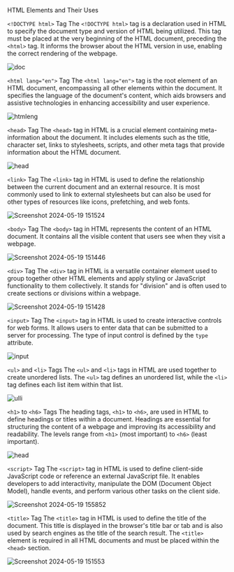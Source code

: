  HTML Elements and Their Uses

 `<!DOCTYPE html>` Tag
The `<!DOCTYPE html>` tag is a declaration used in HTML to specify the document type and version of HTML being utilized. This tag must be placed at the very beginning of the HTML document, preceding the `<html>` tag. It informs the browser about the HTML version in use, enabling the correct rendering of the webpage.

![doc](https://github.com/riteshrana01/todolist-scmproject/assets/146207456/16294496-e10b-4aa7-b57e-8e72ccb0771b)

 `<html lang="en">` Tag
The `<html lang="en">` tag is the root element of an HTML document, encompassing all other elements within the document. It specifies the language of the document's content, which aids browsers and assistive technologies in enhancing accessibility and user experience.

![htmleng](https://github.com/riteshrana01/todolist-scmproject/assets/146207456/076bcf1b-b10c-42b0-9d9f-c49b8bb05b35)

 `<head>` Tag
The `<head>` tag in HTML is a crucial element containing meta-information about the document. It includes elements such as the title, character set, links to stylesheets, scripts, and other meta tags that provide information about the HTML document.

![head](https://github.com/riteshrana01/todolist-scmproject/assets/146207456/25b800dd-8c75-4394-99ea-1a7647817e37)

 `<link>` Tag
The `<link>` tag in HTML is used to define the relationship between the current document and an external resource. It is most commonly used to link to external stylesheets but can also be used for other types of resources like icons, prefetching, and web fonts.

![Screenshot 2024-05-19 151524](https://github.com/riteshrana01/todolist-scmproject/assets/146207456/316718e3-e03f-4c13-81d3-a683c4c45f9c)

 `<body>` Tag
The `<body>` tag in HTML represents the content of an HTML document. It contains all the visible content that users see when they visit a webpage.

![Screenshot 2024-05-19 151446](https://github.com/riteshrana01/todolist-scmproject/assets/146207456/bb628fa9-d4f1-4af5-85de-f2d39e4cdbb6)

 `<div>` Tag
The `<div>` tag in HTML is a versatile container element used to group together other HTML elements and apply styling or JavaScript functionality to them collectively. It stands for "division" and is often used to create sections or divisions within a webpage.

![Screenshot 2024-05-19 151428](https://github.com/riteshrana01/todolist-scmproject/assets/146207456/336b4065-feab-47db-a14c-59187247ccfe)

 `<input>` Tag
The `<input>` tag in HTML is used to create interactive controls for web forms. It allows users to enter data that can be submitted to a server for processing. The type of input control is defined by the `type` attribute.

![input](https://github.com/riteshrana01/todolist-scmproject/assets/146207456/3327c29c-002e-4f19-9631-3495f84a17c0)

 `<ul>` and `<li>` Tags
The `<ul>` and `<li>` tags in HTML are used together to create unordered lists. The `<ul>` tag defines an unordered list, while the `<li>` tag defines each list item within that list.

![ulli](https://github.com/riteshrana01/todolist-scmproject/assets/146207456/d594e87a-c3f4-486e-a7f3-9ad5bea49898)

 `<h1>` to `<h6>` Tags
The heading tags, `<h1>` to `<h6>`, are used in HTML to define headings or titles within a document. Headings are essential for structuring the content of a webpage and improving its accessibility and readability. The levels range from `<h1>` (most important) to `<h6>` (least important).

![head](https://github.com/riteshrana01/todolist-scmproject/assets/146207456/c310f015-e30f-4dcc-88c0-51505b7e9b21)

 `<script>` Tag
The `<script>` tag in HTML is used to define client-side JavaScript code or reference an external JavaScript file. It enables developers to add interactivity, manipulate the DOM (Document Object Model), handle events, and perform various other tasks on the client side.

![Screenshot 2024-05-19 155852](https://github.com/riteshrana01/todolist-scmproject/assets/146207456/3c203442-0ed2-4c71-985a-55fdf9fccccc)

 `<title>` Tag
The `<title>` tag in HTML is used to define the title of the document. This title is displayed in the browser's title bar or tab and is also used by search engines as the title of the search result. The `<title>` element is required in all HTML documents and must be placed within the `<head>` section.

![Screenshot 2024-05-19 151553](https://github.com/riteshrana01/todolist-scmproject/assets/146207456/055565af-faf0-4ac7-a235-233c6daa2c0b)
